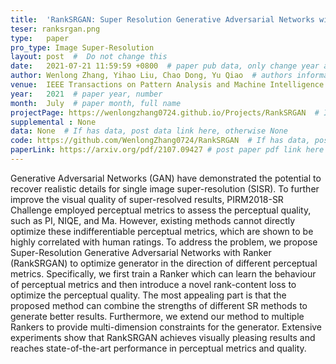 ```yaml
---
title:  'RankSRGAN: Super Resolution Generative Adversarial Networks with Learning to Rank'  #  Paper title, covered by ''
teser: ranksrgan.png
type:   paper
pro_type: Image Super-Resolution
layout: post  #  Do not change this
date:   2021-07-21 11:59:59 +0800  # paper pub data, only change year and month according to this format
author: Wenlong Zhang, Yihao Liu, Chao Dong, Yu Qiao  # authors information
venue:  IEEE Transactions on Pattern Analysis and Machine Intelligence (TPAMI), 2021 #Where it be, ICCV and CVPR remove IEEE Conference on,
year:   2021  # paper year, number
month:  July  # paper month, full name
projectPage: https://wenlongzhang0724.github.io/Projects/RankSRGAN  # If has project page, link here, otherwise None
supplemental : None
data: None  # If has data, post data link here, otherwise None
code: https://github.com/WenlongZhang0724/RankSRGAN  # If has data, post code link here, otherwise None
paperLink: https://arxiv.org/pdf/2107.09427 # post paper pdf link here
---
```


Generative Adversarial Networks (GAN) have demonstrated the potential to recover realistic details for single image super-resolution (SISR). To further improve the visual quality of super-resolved results, PIRM2018-SR Challenge employed perceptual metrics to assess the perceptual quality, such as PI, NIQE, and Ma. However, existing methods cannot directly optimize these indifferentiable perceptual metrics, which are shown to be highly correlated with human ratings. To address the problem, we propose Super-Resolution Generative Adversarial Networks with Ranker (RankSRGAN) to optimize generator in the direction of different perceptual metrics. Specifically, we first train a Ranker which can learn the behaviour of perceptual metrics and then introduce a novel rank-content loss to optimize the perceptual quality. The most appealing part is that the proposed method can combine the strengths of different SR methods to generate better results. Furthermore, we extend our method to multiple Rankers to provide multi-dimension constraints for the generator. Extensive experiments show that RankSRGAN achieves visually pleasing results and reaches state-of-the-art performance in perceptual metrics and quality. 
